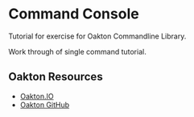 # Command Console

Tutorial for exercise for Oakton Commandline Library.

Work through of single command tutorial.


## Oakton Resources

* [Oakton.IO](https://jasperfx.github.io/oakton/)
* [Oakton GitHub](https://github.com/JasperFx/oakton)
